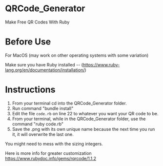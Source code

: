 # QRCode_Generator
 Make Free QR Codes With Ruby

# Before Use
For MacOS (may work on other operating systems with some variation)

Make sure you have Ruby installed --
(https://www.ruby-lang.org/en/documentation/installation/)

# Instructions
  1. From your terminal cd into the QRCode_Generator folder.
  2. Run command "bundle install"
  3. Edit the file `code.rb` on line 22 to whatever you want your QR code to be.
  4. From your terminal, while in the QRCode_Generator folder, use the command "ruby code.rb"
  5. Save the .png with its own unique name because the next time you run it, it will overwrite the last one.

You might need to mess with the sizing integers.

Here is more info for greater customization
https://www.rubydoc.info/gems/rqrcode/1.1.2
